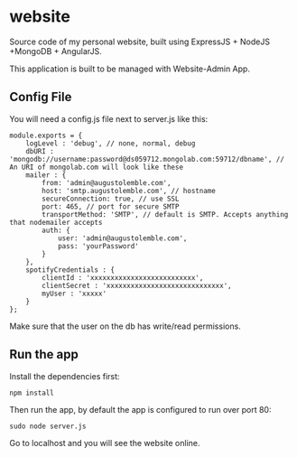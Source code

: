
# website

Source code of my personal website, built using ExpressJS + NodeJS +MongoDB + AngularJS.

This application is built to be managed with Website-Admin App.

## Config File

You will need a config.js file next to server.js like this:
```
module.exports = {
    logLevel : 'debug', // none, normal, debug
    dbURI : 'mongodb://username:password@ds059712.mongolab.com:59712/dbname', // An URI of mongolab.com will look like these
    mailer : {
        from: 'admin@augustolemble.com',
        host: 'smtp.augustolemble.com', // hostname
        secureConnection: true, // use SSL
        port: 465, // port for secure SMTP
        transportMethod: 'SMTP', // default is SMTP. Accepts anything that nodemailer accepts
        auth: {
            user: 'admin@augustolemble.com',
            pass: 'yourPassword'
        }
    },
    spotifyCredentials : {
        clientId : 'xxxxxxxxxxxxxxxxxxxxxxxxxx',
        clientSecret : 'xxxxxxxxxxxxxxxxxxxxxxxxxxxxx',
        myUser : 'xxxxx'
    }
};
```
Make sure that the user on the db has write/read permissions.

## Run the app

Install the dependencies first:
```
npm install
```
Then run the app, by default the app is configured to run over port 80:
```
sudo node server.js
```
Go to localhost and you will see the website online.
